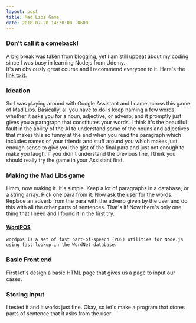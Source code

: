 ```yaml
---
layout: post
title: Mad Libs Game
date: 2018-07-20 14:30:00 -0600
---
```


### Don't call it a comeback!

A big break was taken from blogging, yet I am still upbeat about my coding since I was busy in learning Nodejs from Udemy.  
It's an obviously great course and I recommend everyone to it. Here's the [link to it](https://www.udemy.com/the-complete-nodejs-developer-course-2/learn/v4/overview).  

### Ideation

So I was playing around with Google Assistant and I came across this game of Mad Libs. Basically, all you have to do is keep naming a few words, whether it asks you for a noun, adjective, or adverb; and it promptly just gives you a paragraph that constitutes your words. I think it's the beautiful fault in the ability of the AI to understand some of the nouns and adjectives that makes this so funny at the end when you read the paragraph which includes names of your friends and stuff around you which makes just enough sense to give you the gist of the final para and just not enough to make you laugh. If you didn't understand the previous line, I think you should really try the game in your Assistant first.

### Making the Mad Libs game

Hmm, now making it. It's simple. Keep a lot of paragraphs in a database, or a string array. Pick one para from it. Now ask the user for the words. Replace an adverb from the para with the adverb given by the user and do this with all the other parts of sentences. That's it! Now there's only one thing that I need and I found it in the first try.

#### [WordPOS](https://www.npmjs.com/package/wordpos)
```
wordpos is a set of fast part-of-speech (POS) utilities for Node.js using fast lookup in the WordNet database.
```

### Basic Front end

First let's design a basic HTML page that gives us a page to input our cases.

### Storing input

I tested it and it works just fine. Okay, so let's make a program that stores parts of sentence that it asks from the user
